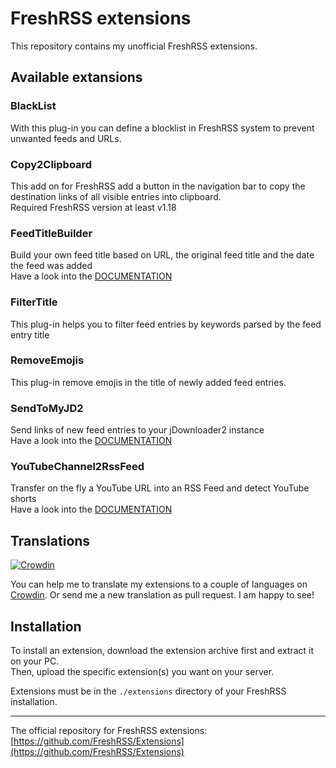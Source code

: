 # FreshRSS extensions

This repository contains my unofficial FreshRSS extensions.

## Available extansions

### BlackList

With this plug-in you can define a blocklist in FreshRSS system to prevent unwanted feeds and URLs.

### Copy2Clipboard

This add on for FreshRSS add a button in the navigation bar to copy the destination links of all visible entries into clipboard.\
Required FreshRSS version at least v1.18

### FeedTitleBuilder

Build your own feed title based on URL, the original feed title and the date the feed was added\
Have a look into the [DOCUMENTATION](https://github.com/cn-tools/cntools_FreshRssExtensions/tree/master/xExtension-FeedTitleBuilder)

### FilterTitle

This plug-in helps you to filter feed entries by keywords parsed by the feed entry title

### RemoveEmojis

This plug-in remove emojis in the title of newly added feed entries.

### SendToMyJD2

Send links of new feed entries to your jDownloader2 instance\
Have a look into the [DOCUMENTATION](https://github.com/cn-tools/cntools_FreshRssExtensions/tree/master/xExtension-SendToMyJD2#documentation)

### YouTubeChannel2RssFeed

Transfer on the fly a YouTube URL into an RSS Feed and detect YouTube shorts\
Have a look into the [DOCUMENTATION](https://github.com/cn-tools/cntools_FreshRssExtensions/tree/master/xExtension-YouTubeChannel2RssFeed#documentation)

## Translations

[![Crowdin](https://badges.crowdin.net/cntools-freshrssextensions/localized.svg)](https://crowdin.com/project/cntools-freshrssextensions)

You can help me to translate my extensions to a couple of languages on [Crowdin](https://crowdin.com/project/cntools-freshrssextensions). Or send me a new translation as pull request. I am happy to see!

## Installation

To install an extension, download the extension archive first and extract it on your PC.\
Then, upload the specific extension(s) you want on your server.

Extensions must be in the `./extensions` directory of your FreshRSS installation.

---

The official repository for FreshRSS extensions: [https://github.com/FreshRSS/Extensions](https://github.com/FreshRSS/Extensions)
